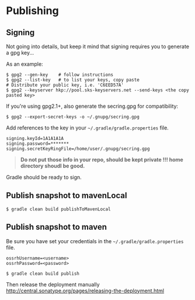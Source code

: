 # Publishing

## Signing

Not going into details, but keep it mind that signing requires you to generate a gpg key...

As an example:

```shell
$ gpg2 --gen-key    # follow instructions
$ gpg2 --list-key   # to list your keys, copy paste
# Distribute your public key, i.e. 'C6EED57A'
$ gpg2 --keyserver hkp://pool.sks-keyservers.net --send-keys <the copy pasted key>
```

If you're using gpg2.1+, also generate the secring.gpg for compatibility:

```shell
$ gpg2 --export-secret-keys -o ~/.gnupg/secring.gpg
```

Add references to the key in your `~/.gradle/gradle.properties` file. 

```
signing.keyId=1A1A1A1A
signing.password=*******
signing.secretKeyRingFile=/home/user/.gnupg/secring.gpg
```

> **Do not put those info in your repo, should be kept private !!! home directory shoudl be good.**

Gradle should be ready to sign.

## Publish snapshot to mavenLocal

```shell
$ gradle clean build publishToMavenLocal
```

## Publish snapshot to maven

Be sure you have set your credentials in the `~/.gradle/gradle.properties` file.

```
ossrhUsername=<username>
ossrhPassword=<password>
```
 

```shell
$ gradle clean build publish
```

Then release the deployment manually http://central.sonatype.org/pages/releasing-the-deployment.html

